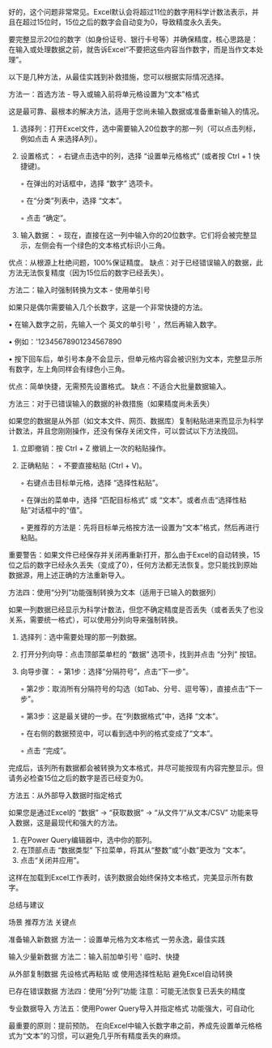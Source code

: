 好的，这个问题非常常见。Excel默认会将超过11位的数字用科学计数法表示，并且在超过15位时，15位之后的数字会自动变为0，导致精度永久丢失。

要完整显示20位的数字（如身份证号、银行卡号等）并确保精度，核心思路是：在输入或处理数据之前，就告诉Excel“不要把这些内容当作数字，而是当作文本处理”。

以下是几种方法，从最佳实践到补救措施，您可以根据实际情况选择。

方法一：首选方法 - 导入或输入前将单元格设置为“文本”格式

这是最可靠、最根本的解决方法，适用于您尚未输入数据或准备重新输入的情况。

1.  选择列：打开Excel文件，选中需要输入20位数字的那一列（可以点击列标，例如点击 A 来选择A列）。
2.  设置格式：
    ◦   右键点击选中的列，选择 “设置单元格格式” (或者按 Ctrl + 1 快捷键)。

    ◦   在弹出的对话框中，选择 “数字” 选项卡。

    ◦   在“分类”列表中，选择 “文本”。

    ◦   点击 “确定”。

3.  输入数据：
    ◦   现在，直接在这一列中输入你的20位数字。它们将会被完整显示，左侧会有一个绿色的文本格式标识小三角。

优点：从根源上杜绝问题，100%保证精度。
缺点：对于已经错误输入的数据，此方法无法恢复精度（因为15位后的数字已经丢失）。

方法二：输入时强制转换为文本 - 使用单引号

如果只是偶尔需要输入几个长数字，这是一个非常快捷的方法。

•   在输入数字之前，先输入一个 英文的单引号 ' ，然后再输入数字。

•   例如：'12345678901234567890

•   按下回车后，单引号本身不会显示，但单元格内容会被识别为文本，完整显示所有数字，左上角同样会有绿色小三角。

优点：简单快捷，无需预先设置格式。
缺点：不适合大批量数据输入。

方法三：对于已错误输入的数据的补救措施（如果精度尚未丢失）

如果您的数据是从外部（如文本文件、网页、数据库）复制粘贴进来而显示为科学计数法，并且您刚刚操作，还没有保存关闭文件，可以尝试以下方法挽回。

1.  立即撤销：按 Ctrl + Z 撤销上一次的粘贴操作。
2.  正确粘贴：
    ◦   不要直接粘贴 (Ctrl + V)。

    ◦   右键点击目标单元格，选择 “选择性粘贴”。

    ◦   在弹出的菜单中，选择 “匹配目标格式” 或 “文本”。或者点击“选择性粘贴”对话框中的“值”。

    ◦   更推荐的方法是：先将目标单元格按方法一设置为“文本”格式，然后再进行粘贴。

重要警告：如果文件已经保存并关闭再重新打开，那么由于Excel的自动转换，15位之后的数字已经永久丢失（变成了0），任何方法都无法恢复。您只能找到原始数据源，用上述正确的方法重新导入。

方法四：使用“分列”功能强制转换为文本（适用于已输入的数据列）

如果一列数据已经显示为科学计数法，但您不确定精度是否丢失（或者丢失了也没关系，需要统一格式），可以使用分列向导来强制转换。

1.  选择列：选中需要处理的那一列数据。
2.  打开分列向导：点击顶部菜单栏的 “数据” 选项卡，找到并点击 “分列” 按钮。
3.  向导步骤：
    ◦   第1步：选择“分隔符号”，点击“下一步”。

    ◦   第2步：取消所有分隔符号的勾选（如Tab、分号、逗号等），直接点击“下一步”。

    ◦   第3步：这是最关键的一步。在“列数据格式”中，选择 “文本”。

    ◦   在右侧的数据预览中，可以看到选中列的格式变成了“文本”。

    ◦   点击 “完成”。

完成后，该列所有数据都会被转换为文本格式，并尽可能按现有内容完整显示。但请务必检查15位之后的数字是否已经变为0。

方法五：从外部导入数据时指定格式

如果您是通过Excel的 “数据” → “获取数据” → “从文件”/“从文本/CSV” 功能来导入数据，这是最现代和强大的方法。

1.  在Power Query编辑器中，选中你的那列。
2.  在顶部点击 “数据类型” 下拉菜单，将其从“整数”或“小数”更改为 “文本”。
3.  点击“关闭并应用”。

这样在加载到Excel工作表时，该列数据会始终保持文本格式，完美显示所有数字。

总结与建议

场景 推荐方法 关键点

准备输入新数据 方法一：设置单元格为文本格式 一劳永逸，最佳实践

输入少量新数据 方法二：输入前加单引号 ' 临时、快捷

从外部复制数据 先设格式再粘贴 或 使用选择性粘贴 避免Excel自动转换

已存在错误数据 方法四：使用“分列”功能 注意：可能无法恢复已丢失的精度

专业数据导入 方法五：使用Power Query导入并指定格式 功能强大，可自动化

最重要的原则：提前预防。 在向Excel中输入长数字串之前，养成先设置单元格格式为“文本”的习惯，可以避免几乎所有精度丢失的麻烦。